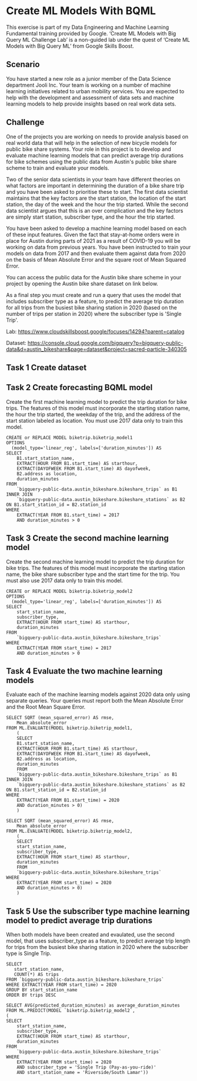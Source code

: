 # Create ML Models With BQML

This exercise is part of my Data Engineering and Machine Learning Fundamental training provided by Google. ‘Create ML Models with Big Query ML Challenge Lab’ is a non-guided lab under the quest of ‘Create ML Models with Big Query ML’ from Google Skills Boost. 

## Scenario

You have started a new role as a junior member of the Data Science department Jooli Inc. Your team is working on a number of machine learning initiatives related to urban mobility services. You are expected to help with the development and assessment of data sets and machine learning models to help provide insights based on real work data sets.

## Challenge

One of the projects you are working on needs to provide analysis based on real world data that will help in the selection of new bicycle models for public bike share systems. Your role in this project is to develop and evaluate machine learning models that can predict average trip durations for bike schemes using the public data from Austin's public bike share scheme to train and evaluate your models.

Two of the senior data scientists in your team have different theories on what factors are important in determining the duration of a bike share trip and you have been asked to prioritise these to start. The first data scientist maintains that the key factors are the start station, the location of the start station, the day of the week and the hour the trip started. While the second data scientist argues that this is an over complication and the key factors are simply start station, subscriber type, and the hour the trip started.

You have been asked to develop a machine learning model based on each of these input features. Given the fact that stay-at-home orders were in place for Austin during parts of 2021 as a result of COVID-19 you will be working on data from previous years. You have been instructed to train your models on data from 2017 and then evaluate them against data from 2020 on the basis of Mean Absolute Error and the square root of Mean Squared Error.

You can access the public data for the Austin bike share scheme in your project by opening the Austin bike share dataset on link below.

As a final step you must create and run a query that uses the model that includes subscriber type as a feature, to predict the average trip duration for all trips from the busiest bike sharing station in 2020 (based on the number of trips per station in 2020) where the subscriber type is 'Single Trip'.

Lab: https://www.cloudskillsboost.google/focuses/14294?parent=catalog

Dataset: https://console.cloud.google.com/bigquery?p=bigquery-public-data&d=austin_bikeshare&page=dataset&project=sacred-particle-340305

## Task 1 Create dataset

## Task 2 Create forecasting BQML model
Create the first machine learning model to predict the trip duration for bike trips. The features of this model must incorporate the starting station name, the hour the trip started, the weekday of the trip, and the address of the start station labeled as location. You must use 2017 data only to train this model.

```
CREATE or REPLACE MODEL biketrip.biketrip_model1
OPTIONS
  (model_type='linear_reg', labels=['duration_minutes']) AS
SELECT
    B1.start_station_name,
    EXTRACT(HOUR FROM B1.start_time) AS starthour,
    EXTRACT(DAYOFWEEK FROM B1.start_time) AS dayofweek,
    B2.address as location,
    duration_minutes
FROM
    `bigquery-public-data.austin_bikeshare.bikeshare_trips` as B1 
INNER JOIN 
    `bigquery-public-data.austin_bikeshare.bikeshare_stations` as B2
ON B1.start_station_id = B2.station_id
WHERE
    EXTRACT(YEAR FROM B1.start_time) = 2017
    AND duration_minutes > 0
```

## Task 3 Create the second machine learning model
Create the second machine learning model to predict the trip duration for bike trips. The features of this model must incorporate the starting station name, the bike share subscriber type and the start time for the trip. You must also use 2017 data only to train this model.

```
CREATE or REPLACE MODEL biketrip.biketrip_model2
OPTIONS
  (model_type='linear_reg', labels=['duration_minutes']) AS
SELECT
    start_station_name,
    subscriber_type,
    EXTRACT(HOUR FROM start_time) AS starthour,
    duration_minutes
FROM
    `bigquery-public-data.austin_bikeshare.bikeshare_trips` 
WHERE
    EXTRACT(YEAR FROM start_time) = 2017
    AND duration_minutes > 0
```

## Task 4 Evaluate the two machine learning models
Evaluate each of the machine learning models against 2020 data only using separate queries. Your queries must report both the Mean Absolute Error and the Root Mean Square Error.

```
SELECT SQRT (mean_squared_error) AS rmse,
    Mean_absolute_error
FROM ML.EVALUATE(MODEL biketrip.biketrip_model1,
    (
    SELECT
    B1.start_station_name,
    EXTRACT(HOUR FROM B1.start_time) AS starthour,
    EXTRACT(DAYOFWEEK FROM B1.start_time) AS dayofweek,
    B2.address as location,
    duration_minutes
    FROM
    `bigquery-public-data.austin_bikeshare.bikeshare_trips` as B1 
INNER JOIN 
    `bigquery-public-data.austin_bikeshare.bikeshare_stations` as B2
ON B1.start_station_id = B2.station_id
WHERE
    EXTRACT(YEAR FROM B1.start_time) = 2020
    AND duration_minutes > 0)
    )

SELECT SQRT (mean_squared_error) AS rmse,
    Mean_absolute_error
FROM ML.EVALUATE(MODEL biketrip.biketrip_model2,
    (
    SELECT
    start_station_name,
    subscriber_type,
    EXTRACT(HOUR FROM start_time) AS starthour,
    duration_minutes
    FROM
    `bigquery-public-data.austin_bikeshare.bikeshare_trips` 
WHERE
    EXTRACT(YEAR FROM start_time) = 2020
    AND duration_minutes > 0)
    )
```

## Task 5 Use the subscriber type machine learning model to predict average trip durations
When both models have been created and evaulated, use the second model, that uses subscriber_type as a feature, to predict average trip length for trips from the busiest bike sharing station in 2020 where the subscriber type is Single Trip.

```
SELECT
   start_station_name,
   COUNT(*) AS trips
FROM `bigquery-public-data.austin_bikeshare.bikeshare_trips`
WHERE EXTRACT(YEAR FROM start_time) = 2020
GROUP BY start_station_name
ORDER BY trips DESC
```
```
SELECT AVG(predicted_duration_minutes) as average_duration_minutes
FROM ML.PREDICT(MODEL `biketrip.biketrip_model2`, 
(
SELECT
    start_station_name,
    subscriber_type,
    EXTRACT(HOUR FROM start_time) AS starthour,
    duration_minutes
FROM
    `bigquery-public-data.austin_bikeshare.bikeshare_trips`  
WHERE
    EXTRACT(YEAR FROM start_time) = 2020
    AND subscriber_type = 'Single Trip (Pay-as-you-ride)'
    AND start_station_name = 'Riverside/South Lamar'))
```





